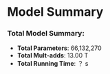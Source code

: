 
# Model Summary

### Total Model Summary:
- **Total Parameters**: 66,132,270
- **Total Mult-adds**: 13.00 T
- **Total Running Time**: ？ s









